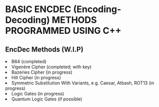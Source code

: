 # BASIC ENCDEC (Encoding-Decoding) METHODS PROGRAMMED USING C++
## EncDec Methods (W.I.P)
<li> B64 (completed) </li>
<li> Vigenère Cipher (completed; with key) </li>
<li> Bazeries Cipher (in progress) </li>
<li> Hill Cipher (in progress) </li>
<li> Symmetric Substitution With Variants, e.g. Caesar, Atbash, ROT13 (in progress) </li>
<li> Logic Gates (in progress) </li>
<li> Quantum Logic Gates (if possible) </li>
